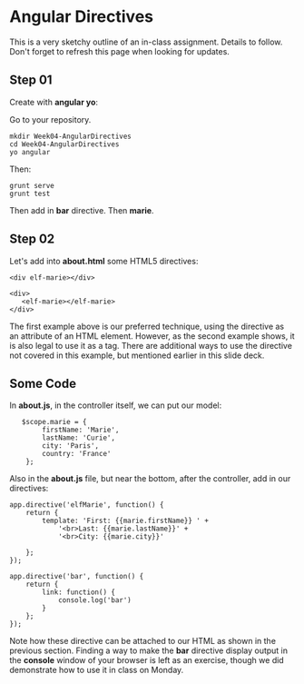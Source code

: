 # Angular Directives

This is a very sketchy outline of an in-class assignment. Details to follow. Don't forget to refresh this page when looking for updates.

## Step 01

Create with **angular yo**:

Go to your repository.

	mkdir Week04-AngularDirectives
	cd Week04-AngularDirectives
	yo angular

Then:

    grunt serve
    grunt test

Then add in **bar** directive. Then **marie**.

## Step 02

Let's add into **about.html** some HTML5 directives:

```
<div elf-marie></div>

<div>
   <elf-marie></elf-marie>
</div>
```

The first example above is our preferred technique, using the directive as an attribute of an HTML element. However, as the second example shows, it is also legal to use it as a tag. There are additional ways to use the directive not covered in this example, but mentioned earlier in this slide deck.

## Some Code

In **about.js**, in the controller itself, we can put our model:

```
   $scope.marie = {
        firstName: 'Marie',
        lastName: 'Curie',
        city: 'Paris',
        country: 'France'
    };
```    


Also in the **about.js** file, but near the bottom, after the controller, add in our directives:


```
app.directive('elfMarie', function() {
    return {
        template: 'First: {{marie.firstName}} ' +
            '<br>Last: {{marie.lastName}}' +
            '<br>City: {{marie.city}}'

    };
});

app.directive('bar', function() {
    return {
        link: function() {
            console.log('bar')
        }
    };
});
```

Note how these directive can be attached to our HTML as shown in the previous section. Finding a way to make the **bar** directive display output in the **console** window of your browser is left as an exercise, though we did demonstrate how to use it in class on Monday.

